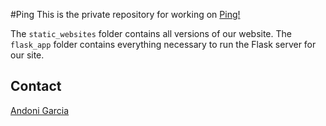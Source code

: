 #Ping
This is the private repository for working on [Ping!](http://andonigarcia.github.io/Ping/Website3)

The `static_websites` folder contains all versions of our website.
The `flask_app` folder contains everything necessary to run the Flask server for our site.

## Contact
[Andoni Garcia](mailto:andoni@uchicago.edu)
